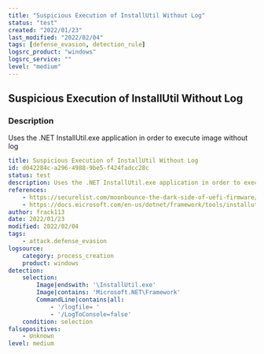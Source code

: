 ```yaml
---
title: "Suspicious Execution of InstallUtil Without Log"
status: "test"
created: "2022/01/23"
last_modified: "2022/02/04"
tags: [defense_evasion, detection_rule]
logsrc_product: "windows"
logsrc_service: ""
level: "medium"
---
```


## Suspicious Execution of InstallUtil Without Log

### Description

Uses the .NET InstallUtil.exe application in order to execute image without log

```yml
title: Suspicious Execution of InstallUtil Without Log
id: d042284c-a296-4988-9be5-f424fadcc28c
status: test
description: Uses the .NET InstallUtil.exe application in order to execute image without log
references:
    - https://securelist.com/moonbounce-the-dark-side-of-uefi-firmware/105468/
    - https://docs.microsoft.com/en-us/dotnet/framework/tools/installutil-exe-installer-tool
author: frack113
date: 2022/01/23
modified: 2022/02/04
tags:
    - attack.defense_evasion
logsource:
    category: process_creation
    product: windows
detection:
    selection:
        Image|endswith: '\InstallUtil.exe'
        Image|contains: 'Microsoft.NET\Framework'
        CommandLine|contains|all:
            - '/logfile= '
            - '/LogToConsole=false'
    condition: selection
falsepositives:
    - Unknown
level: medium

```
